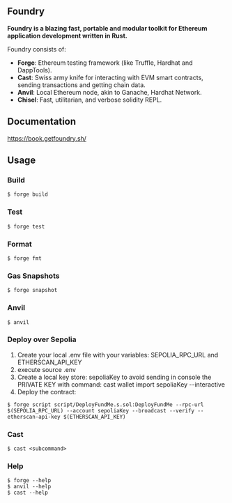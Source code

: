 ## Foundry

**Foundry is a blazing fast, portable and modular toolkit for Ethereum application development written in Rust.**

Foundry consists of:

- **Forge**: Ethereum testing framework (like Truffle, Hardhat and DappTools).
- **Cast**: Swiss army knife for interacting with EVM smart contracts, sending transactions and getting chain data.
- **Anvil**: Local Ethereum node, akin to Ganache, Hardhat Network.
- **Chisel**: Fast, utilitarian, and verbose solidity REPL.

## Documentation

https://book.getfoundry.sh/

## Usage

### Build

```shell
$ forge build
```

### Test

```shell
$ forge test
```

### Format

```shell
$ forge fmt
```

### Gas Snapshots

```shell
$ forge snapshot
```

### Anvil

```shell
$ anvil
```

### Deploy over Sepolia
1. Create your local .env file with your variables: SEPOLIA_RPC_URL and ETHERSCAN_API_KEY
2. execute source .env
3. Create a local key store: sepoliaKey to avoid sending in console the PRIVATE KEY with command: cast wallet import sepoliaKey --interactive
4. Deploy the contract:

```shell
$ forge script script/DeployFundMe.s.sol:DeployFundMe --rpc-url $(SEPOLIA_RPC_URL) --account sepoliaKey --broadcast --verify --etherscan-api-key $(ETHERSCAN_API_KEY)
```

### Cast

```shell
$ cast <subcommand>
```

### Help

```shell
$ forge --help
$ anvil --help
$ cast --help
```

